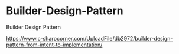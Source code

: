 # Builder-Design-Pattern
Builder Design Pattern

https://www.c-sharpcorner.com/UploadFile/db2972/builder-design-pattern-from-intent-to-implementation/
